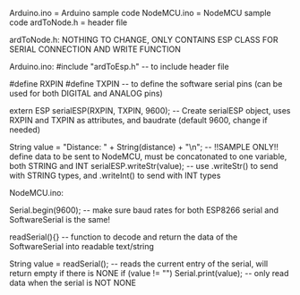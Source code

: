 Arduino.ino = Arduino sample code
NodeMCU.ino = NodeMCU sample code
ardToNode.h = header file

ardToNode.h:
NOTHING TO CHANGE, ONLY CONTAINS ESP CLASS FOR SERIAL CONNECTION AND WRITE FUNCTION


Arduino.ino:
#include "ardToEsp.h" -- to include header file

#define RXPIN
#define TXPIN -- to define the software serial pins (can be used for both DIGITAL and ANALOG pins)

extern ESP serialESP(RXPIN, TXPIN, 9600); -- Create serialESP object, uses RXPIN and TXPIN as attributes, and baudrate (default 9600, change if needed)

String value = "Distance: " + String(distance) + "\n"; -- !!SAMPLE ONLY!! define data to be sent to NodeMCU, must be concatonated to one variable, both STRING and INT
serialESP.writeStr(value); -- use .writeStr() to send with STRING types, and .writeInt() to send with INT types


NodeMCU.ino:

Serial.begin(9600); -- make sure baud rates for both ESP8266 serial and SoftwareSerial is the same!

readSerial(){} -- function to decode and return the data of the SoftwareSerial into readable text/string

String value = readSerial(); -- reads the current entry of the serial, will return empty if there is NONE
if (value != "") Serial.print(value); -- only read data when the serial is NOT NONE

